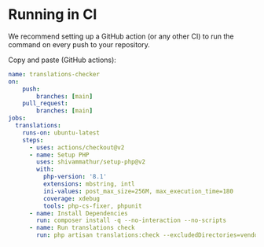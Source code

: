 # Running in CI
We recommend setting up a GitHub action (or any other CI) to run the command on every push to your repository.

Copy and paste (GitHub actions): 
```yaml
name: translations-checker
on:
    push:
        branches: [main]
    pull_request:
        branches: [main]
jobs:
  translations:
    runs-on: ubuntu-latest
    steps:
      - uses: actions/checkout@v2
      - name: Setup PHP
        uses: shivammathur/setup-php@v2
        with:
          php-version: '8.1'
          extensions: mbstring, intl
          ini-values: post_max_size=256M, max_execution_time=180
          coverage: xdebug
          tools: php-cs-fixer, phpunit
      - name: Install Dependencies
        run: composer install -q --no-interaction --no-scripts
      - name: Run translations check
        run: php artisan translations:check --excludedDirectories=vendor
